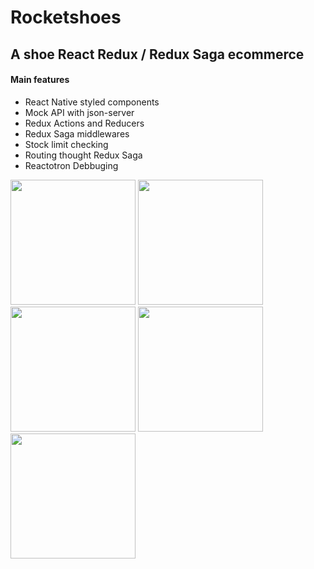 # Rocketshoes
## A shoe React Redux / Redux Saga ecommerce

#### Main features
- React Native styled components
- Mock API with json-server
- Redux Actions and Reducers
- Redux Saga middlewares
- Stock limit checking
- Routing thought Redux Saga
- Reactotron Debbuging

<img src="/../master/screenshot/Home.png" width="200"> <img src="/../master/screenshot/Home_with_product.png" width="200">
<img src="/../master/screenshot/Cart.png" width="200">
<img src="/../master/screenshot/API_mock_products.png" width="200"> <img src="/../master/screenshot/API_mock_stock.png" width="200">

